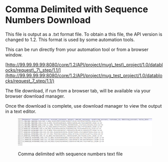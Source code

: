 # Comma Delimited with Sequence Numbers Download

This file is output as a .txt format file.  To obtain a this file, the API version is changed to 1.2.  This format is used by some automation tools.

This can be run directly from your automation tool or from a browser window.&#x20;

[http://99.99.99.99:8080/core/1.2/API/project/mug\_test\_project/1.0/datablocks/request\_7\_step/1.1/](http://99.99.99.99:8080/core/1.2/API/project/mug_test_project/1.0/datablocks/request_7_step/1.1/)

&#x20;The file download, if run from a browser tab, will be available via your browser download manager.

Once the download is complete, use download manager to view the output in a text editor.

&#x20;

<figure><img src="../../../../../../.gitbook/assets/image (21) (1).png" alt=""><figcaption><p>Comma delimited with sequence numbers text file</p></figcaption></figure>
